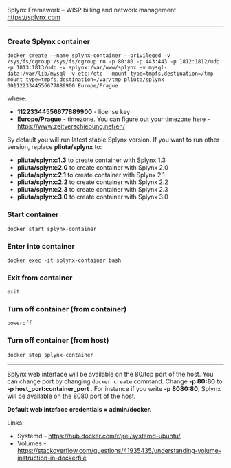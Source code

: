 Splynx Framework – WISP billing and network management  
https://splynx.com

---

### Create Splynx container  
`docker create --name splynx-container --privileged -v /sys/fs/cgroup:/sys/fs/cgroup:ro -p 80:80 -p 443:443 -p 1812:1812/udp -p 1813:1813/udp -v splynx:/var/www/splynx -v mysql-data:/var/lib/mysql -v etc:/etc --mount type=tmpfs,destination=/tmp --mount type=tmpfs,destination=/var/tmp pliuta/splynx 0011223344556677889900 Europe/Prague`

where:  
* **11223344556677889900** - license key
* **Europe/Prague** - timezone. You can figure out your timezone here - https://www.zeitverschiebung.net/en/

By default you will run latest stable Splynx version. If you want to run other version, replace **pliuta/splynx** to:
* **pliuta/splynx:1.3** to create container with Splynx 1.3  
* **pliuta/splynx:2.0** to create container with Splynx 2.0  
* **pliuta/splynx:2.1** to create container with Splynx 2.1  
* **pliuta/splynx:2.2** to create container with Splynx 2.2  
* **pliuta/splynx:2.3** to create container with Splynx 2.3  
* **pliuta/splynx:3.0** to create container with Splynx 3.0  

### Start container  
`docker start splynx-container`

### Enter into container  
`docker exec -it splynx-container bash`

### Exit from container  
`exit`

### Turn off container (from container)  
`poweroff`

### Turn off container (from host)
`docker stop splynx-container`

---
Splynx web interface will be available on the 80/tcp port of the host. You can change port by changing `docker create` command. Change **-p 80:80** to **\-p host_port:container_port** . For instance if you write **-p 8080:80**, Splynx will be available on the 8080 port of the host.  

**Default web inteface credentials = admin/docker.**

Links:  
* Systemd - https://hub.docker.com/r/jrei/systemd-ubuntu/
* Volumes - https://stackoverflow.com/questions/41935435/understanding-volume-instruction-in-dockerfile
